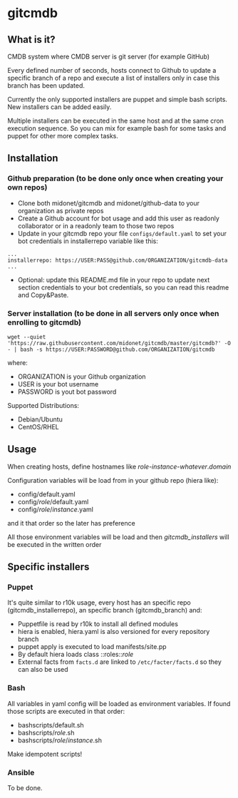 # gitcmdb
## What is it?

CMDB system where CMDB server is git server (for example GitHub)

Every defined number of seconds, hosts connect to Github to update a specific branch of a repo and execute a list of installers only in case this branch has been updated.

Currently the only supported installers are puppet and simple bash scripts. New installers can be added easily.

Multiple installers can be executed in the same host and at the same cron execution sequence. So you can mix for example bash for some tasks and puppet for other more complex tasks.


## Installation
### Github preparation (to be done only once when creating your own repos)
* Clone both midonet/gitcmdb and midonet/github-data to your organization as private repos
* Create a Github account for bot usage and add this user as readonly collaborator or in a readonly team to those two repos
* Update in your gitcmdb repo your file `configs/default.yaml` to set your bot credentials in installerrepo variable like this:
```
...
installerrepo: https://USER:PASS@github.com/ORGANIZATION/gitcmdb-data
...
```
* Optional: update this README.md file in your repo to update next section credentials to your bot credentials, so you can read this readme and Copy&Paste.
### Server installation (to be done in all servers only once when enrolling to gitcmdb)
```
wget --quiet 'https://raw.githubusercontent.com/midonet/gitcmdb/master/gitcmdb?' -O - | bash -s https://USER:PASSWORD@github.com/ORGANIZATION/gitcmdb
```
where:
* ORGANIZATION is your Github organization
* USER is your bot username
* PASSWORD is yout bot password

Supported Distributions:
* Debian/Ubuntu
* CentOS/RHEL

## Usage
When creating hosts, define hostnames like *role*-*instance*-*whatever*.*domain*

Configuration variables will be load from in your github repo (hiera like):
* config/default.yaml
* config/*role*/default.yaml
* config/*role*/*instance*.yaml

and it that order so the later has preference

All those environment variables will be load and then *gitcmdb_installers* will be executed in the written order

## Specific installers
### Puppet
It's quite similar to r10k usage, every host has an specific repo (gitcmdb_installerrepo), an specific branch (gitcmdb_branch) and:
* Puppetfile is read by r10k to install all defined modules
* hiera is enabled, hiera.yaml is also versioned for every repository branch
* puppet apply is executed to load manifests/site.pp
* By default hiera loads class ::roles::*role*
* External facts from `facts.d` are linked to `/etc/facter/facts.d` so they can also be used

### Bash
All variables in yaml config will be loaded as environment variables.
If found those scripts are executed in that order:
* bashscripts/default.sh
* bashscripts/*role*.sh
* bashscripts/*role*/*instance*.sh

Make idempotent scripts!

### Ansible
To be done.
